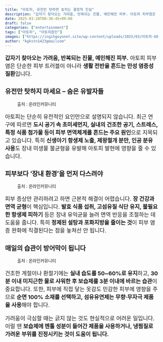 ```yaml
---
title: "아토피, 유전만 탓하면 놓치는 결정적 진실"
description: "갑자기 찾아오는 가려움, 반복되는 진물, 예민해진 피부. 아토피 피부염은 단순한 피부 트러블이 아니라 생활 전반을 흔드는 만성 염증성 질환입니다."
date: 2025-03-28T00:30:45+09:00
draft: false
categories: ["entertainment"]
tags: ["아토피", "아토피원인"]
images: ["https://ingihgoyonet.site/wp-content/uploads/2025/03/아토피-683x1024.png", "https://ingihgoyonet.site/wp-content/uploads/2025/03/아토피에방-1024x681.jpg", "https://ingihgoyonet.site/wp-content/uploads/2025/03/피부질환-683x1024.jpg"]
author: "kgkstn1423gmailcom"
---
```


<p style="font-size:18px"><strong>갑자기 찾아오는 가려움, 반복되는 진물, 예민해진 피부.</strong> 아토피 피부염은 단순한 피부 트러블이 아니라 <strong>생활 전반을 흔드는 만성 염증성 질환</strong>입니다.</p> <h2 >유전만 탓하지 마세요 – 숨은 유발자들</h2> <figure ><img src="https://ingihgoyonet.site/wp-content/uploads/2025/03/아토피-683x1024.png" alt="" style="aspect-ratio:16/9;object-fit:cover"/><figcaption >출처 : 온라인커뮤니티</figcaption></figure> <p style="font-size:18px">아토피는 단순히 유전적인 요인만으로 설명되지 않습니다. 최근 연구에 따르면 <strong>도시 공기 속 초미세먼지, 실내의 건조한 공기, 스트레스, 특정 식품 첨가물 등이 피부 면역체계를 흔드는 주요 원인</strong>으로 지목되고 있습니다. 특히 <strong>신생아기 항생제 노출, 제왕절개 분만, 인공 분유 사용</strong>도 장내 미생물 불균형을 유발해 아토피 발현에 영향을 줄 수 있습니다.</p> <h2 >피부보다 ‘장내 환경’을 먼저 다스려야</h2> <figure ><img src="https://ingihgoyonet.site/wp-content/uploads/2025/03/아토피에방-1024x681.jpg" alt="" style="aspect-ratio:16/9;object-fit:cover"/><figcaption >출처 : 온라인커뮤니티</figcaption></figure> <p style="font-size:18px">피부 증상만 관리하려고 하면 근본적 해결이 어렵습니다. <strong>장 건강과 면역 균형</strong>이 핵심입니다. <strong>발효 식품 섭취, 고섬유질 식단 유지, 불필요한 항생제 피하기</strong> 등은 장내 유익균을 늘려 면역 반응을 조절하는 데 도움을 줍니다. 특히 <strong>정제된 설탕과 포화지방을 줄이는 것</strong>이 피부 염증 완화에 직결된다는 점을 놓쳐선 안 됩니다.</p> <h2 >매일의 습관이 방어막이 됩니다</h2> <figure ><img src="https://ingihgoyonet.site/wp-content/uploads/2025/03/피부질환-683x1024.jpg" alt="" style="aspect-ratio:16/9;object-fit:cover"/><figcaption >출처 : 온라인커뮤니티</figcaption></figure> <p style="font-size:18px">건조한 계절이나 환절기에는 <strong>실내 습도를 50~60%로 유지</strong>하고, <strong>30분 이내 미지근한 물로 샤워한 후 보습제를 3분 이내에 바르는 습관</strong>이 중요합니다. 또한, 피부에 직접 닿는 옷감도 민감한 피부에 영향을 주므로 <strong>순면 100% 소재를 선택하고, 섬유유연제는 무향·무자극 제품을 사용</strong>해야 합니다. </p> <p style="font-size:18px">가려움이 극심할 때는 긁지 않는 것도 현실적으로 어려운 일입니다. 이럴 땐 <strong>보습제에 멘톨 성분이 들어간 제품을 사용하거나, 냉찜질로 가려운 부위를 진정시키는 것이 도움이 됩니다.</strong> </p>